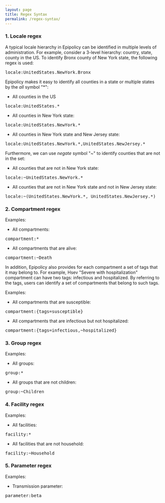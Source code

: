 ```yaml
---
layout: page
title: Regex Syntax
permalink: /regex-syntax/
---
```


### 1. Locale regex

A typical locale hierarchy in Epipolicy can be identified in multiple levels of administration. For example, consider a 3-level hierarchy: country, state, county in the US. To identify Bronx county of New York state, the following regex is used:

<pre>locale:UnitedStates.NewYork.Bronx</pre>

Epipolicy makes it easy to identify all counties in a state or multiple states by the *all* symbol "*":

- All counties in the US
<pre>locale:UnitedStates.*</pre>
- All counties in New York state:
<pre>locale:UnitedStates.NewYork.*</pre>
- All counties in New York state and New Jersey state:
<pre>locale:UnitedStates.NewYork.*,UnitedStates.NewJersey.*</pre>

Furthermore, we can use *negate* symbol "~" to identify counties that are not in the set:

- All counties that are not in New York state:
<pre>locale:~UnitedStates.NewYork.*</pre>
- All counties that are not in New York state and not in New Jersey state:
<pre>locale:~(UnitedStates.NewYork.*, UnitedStates.NewJersey.*)</pre>

### 2. Compartment regex

Examples:
- All compartments:
<pre>compartment:*</pre>
- All compartments that are alive:
<pre>compartment:~Death</pre>

In addition, Epipolicy also provides for each compartment a set of tags that it may belong to. For example, Hsev "Severe with hospitalization" compartment can have two tags: infectious and hospitalized. By referring to the tags, users can identify a set of compartments that belong to such tags.

Examples:
- All compartments that are susceptible:
<pre>compartment:{tags=susceptible}</pre>
- All compartments that are infectious but not hospitalized:
<pre>compartment:{tags=infectious,~hospitalized}</pre>

### 3. Group regex

Examples:
- All groups:
<pre>group:*</pre>
- All groups that are not children:
<pre>group:~Children</pre>

### 4. Facility regex
Examples:
- All facilities:
<pre>facility:*</pre>
- All facilities that are not household:
<pre>facility:~Household</pre>

### 5. Parameter regex
Examples:
- Transmission parameter:
<pre>parameter:beta</pre>
